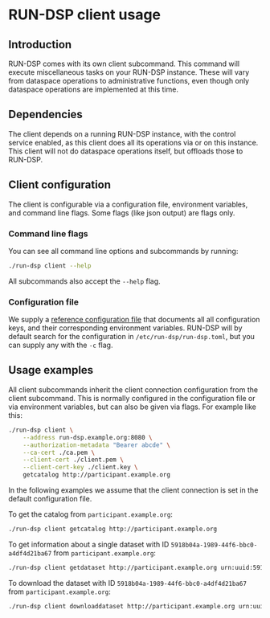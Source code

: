 <!--
 Copyright 2024 go-dataspace

 Licensed under the Apache License, Version 2.0 (the "License");
 you may not use this file except in compliance with the License.
 You may obtain a copy of the License at

     https://www.apache.org/licenses/LICENSE-2.0

 Unless required by applicable law or agreed to in writing, software
 distributed under the License is distributed on an "AS IS" BASIS,
 WITHOUT WARRANTIES OR CONDITIONS OF ANY KIND, either express or implied.
 See the License for the specific language governing permissions and
 limitations under the License.
-->

# RUN-DSP client usage

## Introduction

RUN-DSP comes with its own client subcommand. This command will execute miscellaneous tasks
on your RUN-DSP instance. These will vary from dataspace operations to administrative functions,
even though only dataspace operations are implemented at this time.

## Dependencies

The client depends on a running RUN-DSP instance, with the control service enabled, as this
client does all its operations via or on this instance. This client will not do dataspace operations
itself, but offloads those to RUN-DSP.

## Client configuration

The client is configurable via a configuration file, environment variables, and command line flags.
Some flags (like json output) are flags only.

### Command line flags

You can see all command line options and subcommands by running:

```sh
./run-dsp client --help
```

All subcommands also accept the `--help` flag.

### Configuration file
We supply a [reference configuration file](../../conf/reference.toml)
that documents all all configuration keys, and their corresponding environment variables.
RUN-DSP will by default search for the configuration in `/etc/run-dsp/run-dsp.toml`, but you can
supply any with the `-c` flag.

## Usage examples

All client subcommands inherit the client connection configuration from the client subcommand.
This is normally configured in the configuration file or via environment variables, but can
also be given via flags. For example like this:

```sh
./run-dsp client \
    --address run-dsp.example.org:8080 \
    --authorization-metadata "Bearer abcde" \
    --ca-cert ./ca.pem \
    --client-cert ./client.pem \
    --client-cert-key ./client.key \
    getcatalog http://participant.example.org
```

In the following examples we assume that the client connection is set in the default configuration
file.

To get the catalog from `participant.example.org`:
```sh
./run-dsp client getcatalog http://participant.example.org
```

To get information about a single dataset with ID `5918b04a-1989-44f6-bbc0-a4df4d21ba67` from
`participant.example.org`:
```sh
./run-dsp client getdataset http://participant.example.org urn:uuid:5918b04a-1989-44f6-bbc0-a4df4d21ba67`
```
To download the dataset with ID `5918b04a-1989-44f6-bbc0-a4df4d21ba67` from `participant.example.org`:
```sh
./run-dsp client downloaddataset http://participant.example.org urn:uuid:5918b04a-1989-44f6-bbc0-a4df4d21ba67`
```
